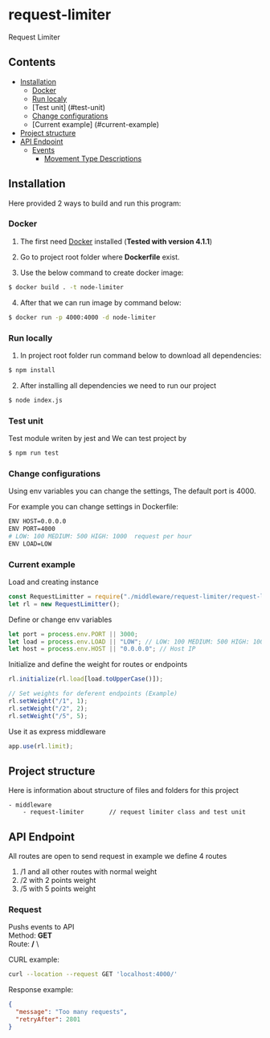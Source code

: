 # request-limiter

Request Limiter

## Contents

- [Installation](#installation)
  - [Docker](#docker)
  - [Run localy](#run-locally)
  - [Test unit] (#test-unit)
  - [Change configurations](#change-configurations)
  - [Current example] (#current-example)
- [Project structure](#project-structure)
- [API Endpoint](#api-endpoint)
  - [Events](#events)
    - [Movement Type Descriptions](#movement-type-descriptions)

## Installation

Here provided 2 ways to build and run this program:

### Docker

1. The first need [Docker](https://docker.com/) installed (**Tested with version 4.1.1**)

2. Go to project root folder where **Dockerfile** exist.

3. Use the below command to create docker image:

```sh
$ docker build . -t node-limiter
```

4. After that we can run image by command below:

```sh
$ docker run -p 4000:4000 -d node-limiter
```

### Run locally

1. In project root folder run command below to download all dependencies:

```sh
$ npm install
```

2. After installing all dependencies we need to run our project

```sh
$ node index.js
```

### Test unit

Test module writen by jest and We can test project by

```sh
$ npm run test
```

### Change configurations

Using env variables you can change the settings, The default port is 4000.

For example you can change settings in Dockerfile:

```sh
ENV HOST=0.0.0.0
ENV PORT=4000
# LOW: 100 MEDIUM: 500 HIGH: 1000  request per hour
ENV LOAD=LOW
```

### Current example

Load and creating instance

```js
const RequestLimitter = require("./middleware/request-limiter/request-limiter");
let rl = new RequestLimitter();
```

Define or change env variables

```js
let port = process.env.PORT || 3000;
let load = process.env.LOAD || "LOW"; // LOW: 100 MEDIUM: 500 HIGH: 1000  request per hour
let host = process.env.HOST || "0.0.0.0"; // Host IP
```

Initialize and define the weight for routes or endpoints

```js
rl.initialize(rl.load[load.toUpperCase()]);

// Set weights for deferent endpoints (Example)
rl.setWeight("/1", 1);
rl.setWeight("/2", 2);
rl.setWeight("/5", 5);
```

Use it as express middleware

```js
app.use(rl.limit);
```

## Project structure

Here is information about structure of files and folders for this project

```
- middleware
	- request-limiter		// request limiter class and test unit
```

## API Endpoint

All routes are open to send request in example we define 4 routes

1. /1 and all other routes with normal weight
2. /2 with 2 points weight
3. /5 with 5 points weight

### Request

Pushs events to API \
Method: **GET** \
Route: **/** \

CURL example:

```sh
curl --location --request GET 'localhost:4000/'
```

Response example:

```json
{
  "message": "Too many requests",
  "retryAfter": 2801
}
```

